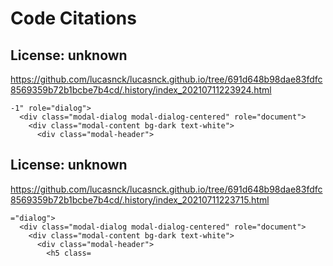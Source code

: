 # Code Citations

## License: unknown
https://github.com/lucasnck/lucasnck.github.io/tree/691d648b98dae83fdfc8569359b72b1bcbe7b4cd/.history/index_20210711223924.html

```
-1" role="dialog">
  <div class="modal-dialog modal-dialog-centered" role="document">
    <div class="modal-content bg-dark text-white">
      <div class="modal-header">
```


## License: unknown
https://github.com/lucasnck/lucasnck.github.io/tree/691d648b98dae83fdfc8569359b72b1bcbe7b4cd/.history/index_20210711223715.html

```
="dialog">
  <div class="modal-dialog modal-dialog-centered" role="document">
    <div class="modal-content bg-dark text-white">
      <div class="modal-header">
        <h5 class=
```

